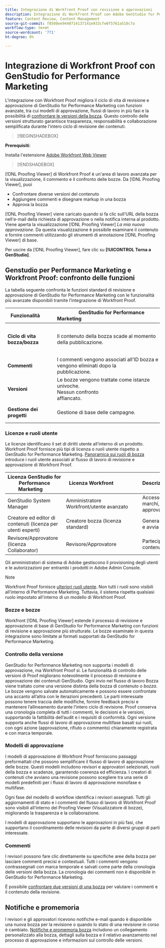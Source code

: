 ```yaml
---
title: Integrazione di Workfront Proof con revisione e approvazioni
description: Integrazione di Workfront Proof con Adobe GenStudio for Performance Marketing.
feature: Content Review, Content Management
source-git-commit: f8508ee9440714137141e933cfe0f5761a510c7a
workflow-type: tm+mt
source-wordcount: '771'
ht-degree: 0%

---
```


# Integrazione di Workfront Proof con GenStudio for Performance Marketing

L&#39;integrazione con Workfront Proof migliora il ciclo di vita di revisione e approvazione di GenStudio for Performance Marketing con funzioni avanzate, tra cui modelli di approvazione, flussi di lavoro in più fasi e la possibilità di [confrontare le versioni della bozza](https://experienceleague.adobe.com/it/docs/workfront/using/workfront-proof/work-with-proofs-in-wf-proof/review-proofs-web-proofing-viewer/compare-proofs). Questo controllo delle versioni strutturato garantisce trasparenza, responsabilità e collaborazione semplificata durante l&#39;intero ciclo di revisione dei contenuti.

>[!BEGINSHADEBOX]

**Prerequisiti**:

Installa l&#39;estensione [Adobe Workfront Web Viewer](https://experienceleague.adobe.com/it/docs/workfront/using/review-and-approve-work/proofing/review-proofs-in-workfront/review-a-proof/review-proof-in-web-viewer-extension)

>[!ENDSHADEBOX]

[!DNL Proofing Viewer] di Workfront Proof è un&#39;area di lavoro avanzata per la visualizzazione, il commento e il confronto delle bozze. Da [!DNL Proofing Viewer], puoi

* Confrontare diverse versioni del contenuto
* Aggiungere commenti e disegnare markup in una bozza
* Approva la bozza

[!DNL Proofing Viewer] viene caricato quando si fa clic sull&#39;URL della bozza nell&#39;e-mail della richiesta di approvazione o nella notifica interna al prodotto. Viene aperta la visualizzazione [!DNL Proofing Viewer] _La mia nuova approvazione_. Da questa visualizzazione è possibile esaminare il contenuto e fornire commenti utilizzando gli strumenti di annotazione [!DNL Proofing Viewer] di base.

Per uscire da [!DNL Proofing Viewer], fare clic su **[!UICONTROL Torna a GenStudio]**.

## Genstudio per Performance Marketing e Workfront Proof: confronto delle funzioni

La tabella seguente confronta le funzioni standard di revisione e approvazione di GenStudio for Performance Marketing con le funzionalità più avanzate disponibili tramite l’integrazione di Workfront Proof.

| Funzionalità        | GenStudio for Performance Marketing                                                                 | Workfront Proof                                                                 |
|-------------------------------|------------------------------------------------------------------------------------------------------|----------------------------------------------------------------------------------|
| **Ciclo di vita bozza/bozza**        | Il contenuto della bozza scade al momento della pubblicazione. | Catene di approvazione in più fasi basate su ruoli con registri permanenti con marca temporale.<br> Tutte le versioni vengono mantenute indefinitamente. |
| **Commenti**                | I commenti vengono associati all&#39;ID bozza e vengono eliminati dopo la pubblicazione.                                           | I commenti e le annotazioni persistenti vengono conservati per scopi di audit e conformità.     |
| **Versioni**           | Le bozze vengono trattate come istanze univoche.<br>Nessun confronto affiancato.                                      | Controllo completo della versione con strumenti di confronto affiancati e sovrapposti.        |
| **Gestione dei progetti** | Gestione di base delle campagne. | Gestione completa del ciclo di vita delle campagne, compresi personalizzazione, modelli, reporting e audit dettagliati. |

### Licenze e ruoli utente

Le licenze identificano il set di diritti utente all’interno di un prodotto. Workfront Proof fornisce più tipi di licenza o ruoli utente rispetto a GenStudio for Performance Marketing. [Panoramica sui ruoli di bozza](https://experienceleague.adobe.com/it/docs/workfront/using/review-and-approve-work/proofing/proofing-overview/proof-roles) introduce i ruoli utente associati al flusso di lavoro di revisione e approvazione di Workfront Proof.

| Licenza GenStudio for Performance Marketing       | Licenza Workfront                 | Descrizione                                                                                                                                                      |
|---------------------------------------------------|-----------------------------------|------------------------------------------------------------------------------------------------------------------------------------------------------------------|
| GenStudio System Manager                          | Amministratore Workfront/utente avanzato | Accesso completo alle funzioni di GenStudio Performance Marketing, ad esempio gestione di marchi, utenti tipo e prodotti. Gestisce flussi di lavoro e impostazioni. Crea modelli di approvazione. |
| Creatore ed editor di contenuti (licenza per utenti esperti)   | Creatore bozza (licenza standard)  | Genera e invia bozze di contenuto. In Proofing Viewer (Visualizzatore di bozze), carica le risorse e avvia le bozze. Richiede una licenza Workfront Proof.                              |
| Revisore/Approvatore (licenza Collaborator)        | Revisore/Approvatore                 | Partecipa a revisioni in più fasi, aggiunge commenti e approva o rifiuta i contenuti.                                                                             |

Gli amministratori di sistema di Adobe gestiscono il provisioning degli utenti e le autorizzazioni per entrambi i prodotti in Adobe Admin Console.

>[!NOTE]
>
> Workfront Proof fornisce [ulteriori ruoli utente](https://experienceleague.adobe.com/it/docs/workfront/using/review-and-approve-work/proofing/proofing-overview/proof-roles). Non tutti i ruoli sono visibili all’interno di Performance Marketing. Tuttavia, il sistema rispetta qualsiasi ruolo impostato all&#39;interno di un modello di Workfront Proof.

### Bozze e bozze

Workfront [!DNL Proofing Viewer] estende il processo di revisione e approvazione di base di GenStudio for Performance Marketing con funzioni di revisione e approvazione più strutturate. Le bozze esaminate in questa integrazione sono limitate ai formati supportati da GenStudio for Performance Marketing.

### Controllo della versione

GenStudio for Performance Marketing non supporta i modelli di approvazione, ma Workfront Proof sì. Le funzionalità di controllo delle versioni di Proof migliorano notevolmente il processo di revisione e approvazione dei contenuti GenStudio. Ogni invio nel flusso di lavoro Bozza viene trattato come una versione distinta della bozza di contenuto o _bozza_. Le bozze vengono salvate automaticamente e possono essere confrontate una accanto all’altra con le iterazioni precedenti. Le parti interessate possono tenere traccia delle modifiche, fornire feedback precisi e mantenere l’allineamento durante l’intero ciclo di revisione. Proof conserva una cronologia completa di tutti i commenti, le decisioni e le versioni, supportando la fattibilità dell’audit e i requisiti di conformità. Ogni versione supporta anche flussi di lavoro di approvazione multifase basati sui ruoli, con ogni azione (approvazione, rifiuto o commento) chiaramente registrata e con marca temporale.

### Modelli di approvazione

I modelli di approvazione di Workfront Proof forniscono passaggi preformattati che possono semplificare il flusso di lavoro di approvazione delle bozze. Questi modelli includono revisori e approvatori selezionati, ruoli della bozza e scadenze, garantendo coerenza ed efficienza. I creatori di contenuti che avviano una revisione possono scegliere tra una serie di modelli predefiniti per i flussi di lavoro di approvazione monofase e multifase.

Ogni fase del modello di workflow identifica i revisori assegnati. Tutti gli aggiornamenti di stato e i commenti del flusso di lavoro di Workfront Proof sono visibili all’interno del Proofing Viewer (Visualizzatore di bozze), migliorando la trasparenza e la collaborazione.

I modelli di approvazione supportano le approvazioni in più fasi, che supportano il coordinamento delle revisioni da parte di diversi gruppi di parti interessate.

### Commenti

I revisori possono fare clic direttamente su specifiche aree della bozza per lasciare commenti precisi e contestuali. Tutti i commenti vengono contrassegnati con marca temporale e salvati come parte della cronologia delle versioni della bozza. La cronologia dei commenti non è disponibile in GenStudio for Performance Marketing.

È possibile [confrontare due versioni di una bozza](https://experienceleague.adobe.com/it/docs/workfront/using/workfront-proof/work-with-proofs-in-wf-proof/review-proofs-web-proofing-viewer/compare-proofs) per valutare i commenti e il contenuto della revisione.

## Notifiche e promemoria

I revisori e gli approvatori ricevono notifiche e-mail quando è disponibile una nuova bozza per la revisione o quando lo stato di una revisione in corso è cambiato.
[Notifiche e promemoria bozza](https://experienceleague.adobe.com/it/docs/workfront/using/workfront-proof/proof-notifications-and-reminders/proof-notifications-and-reminders/proof-notifications-and-reminders) includono un collegamento personalizzato alla bozza, dettagli sulla bozza e il relativo avanzamento nel processo di approvazione e informazioni sul controllo delle versioni.

